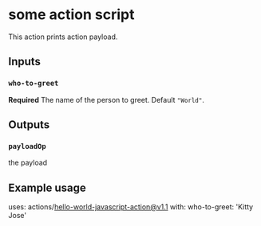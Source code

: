 # some action script

This action prints action payload.

## Inputs

### `who-to-greet`

**Required** The name of the person to greet. Default `"World"`.

## Outputs

### `payloadOp`

the payload

## Example usage

uses: actions/hello-world-javascript-action@v1.1
with:
  who-to-greet: 'Kitty Jose'
